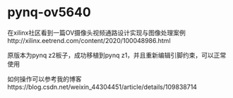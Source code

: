 # pynq-ov5640


在xilinx社区看到一篇OV摄像头视频通路设计实现与图像处理案例http://xilinx.eetrend.com/content/2020/100048986.html


原版本为pynq z2板子，成功移植到pynq z1，并且重新编辑引脚约束，可以正常使用




如何操作可以参考我的博客https://blog.csdn.net/weixin_44304451/article/details/109838714
